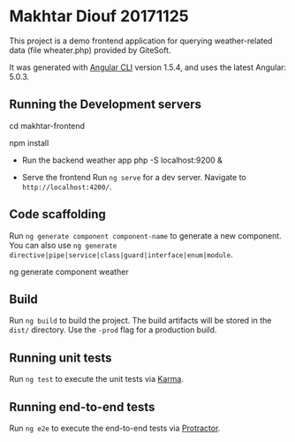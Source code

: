 # Makhtar Diouf 20171125
This project is a demo frontend application for querying weather-related data (file wheater.php) provided by GiteSoft.

It was generated with [Angular CLI](https://github.com/angular/angular-cli) version 1.5.4, and uses the latest Angular: 5.0.3.


## Running the Development servers

cd makhtar-frontend

npm install

* Run the backend weather app
php -S localhost:9200 &

* Serve the frontend
Run `ng serve` for a dev server. Navigate to `http://localhost:4200/`. 

## Code scaffolding

Run `ng generate component component-name` to generate a new component. You can also use `ng generate directive|pipe|service|class|guard|interface|enum|module`.

ng generate component weather

## Build

Run `ng build` to build the project. The build artifacts will be stored in the `dist/` directory. Use the `-prod` flag for a production build.

## Running unit tests

Run `ng test` to execute the unit tests via [Karma](https://karma-runner.github.io).

## Running end-to-end tests

Run `ng e2e` to execute the end-to-end tests via [Protractor](http://www.protractortest.org/).
